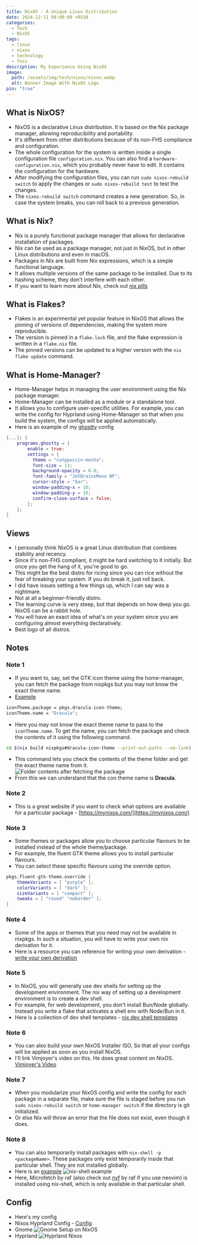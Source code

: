```yaml
---
title: NixOS - A Unique Linux Distribution
date: 2024-12-11 08:00:00 +0530
categories:
  - Tech
  - NixOS
tags:
  - linux
  - nixos
  - technology
  - foss
description: My Experience Using NixOS
image:
  path: /assets/img/tech/nixos/nixos.webp
  alt: Banner Image With NixOS Logo
pin: "true"
---
```

## What is NixOS?
- NixOS is a declarative Linux distribution. It is based on the Nix package manager, allowing reproducibility and portability.
- It's different from other distributions because of its non-FHS compliance and configuration.
- The whole configuration for the system is written inside a single configuration file `configuration.nix`. You can also find a `hardware-configuration.nix`, which you probably never have to edit. It contains the configuration for the hardware.
- After modifying the configuration files, you can run `sudo nixos-rebuild switch` to apply the changes or `sudo nixos-rebuild test` to test the changes.
- The `nixos-rebuild switch` command creates a new generation. So, in case the system breaks, you can roll back to a previous generation.
## What is Nix?
- Nix is a purely functional package manager that allows for declarative installation of packages.
- Nix can be used as a package manager, not just in NixOS, but in other Linux distributions and even in macOS.
- Packages in Nix are built from Nix expressions, which is a simple functional language.
- It allows multiple versions of the same package to be installed. Due to its hashing scheme, they don't interfere with each other.
- If you want to learn more about Nix, check out [nix pills](https://nixos.org/guides/nix-pills/00-preface)
## What is Flakes?
- Flakes is an experimental yet popular feature in NixOS that allows the pinning of versions of dependencies, making the system more reproducible.
- The version is pinned in a `flake.lock` file, and the flake expression is written in a `flake.nix` file.
- The pinned versions can be updated to a higher version with the `nix flake update` command.
## What is Home-Manager?
- Home-Manager helps in managing the user environment using the Nix package manager.
- Home-Manager can be installed as a module or a standalone tool.
- It allows you to configure user-specific utilities. For example, you can write the config for Hyprland using Home-Manager so that when you build the system, the configs will be applied automatically.
- Here is an example of my [ghostty](https://ghostty.org/) config
```nix
{...}: {
	programs.ghostty = {
	    enable = true;
	    settings = {
	      theme = "catppuccin-mocha";
	      font-size = 13;
	      background-opacity = 0.8;
	      font-family = "JetBrainsMono NF";
	      cursor-style = "bar";
	      window-padding-x = 10;
	      window-padding-y = 10;
	      confirm-close-surface = false;
	    };
	};
}
```
## Views
- I personally think NixOS is a great Linux distribution that combines stability and recency.
- Since it's non-FHS compliant, it might be hard switching to it initially. But once you get the hang of it, you're good to go.
- This might be the best distro for ricing since you can rice without the fear of breaking your system. If you do break it, just roll back.
- I did have issues setting a few things up, which I can say was a nightmare.
- Not at all a beginner-friendly distro.
- The learning curve is very steep, but that depends on how deep you go. NixOS can be a rabbit hole.
- You will have an exact idea of what's on your system since you are configuring almost everything declaratively.
- Best logo of all distros.
## Notes
### Note 1
- If you want to, say, set the GTK icon theme using the home-manager, you can fetch the package from nixpkgs but you may not know the exact theme name.
- <u>Example</u>
```nix
iconTheme.package = pkgs.dracula-icon-theme;
iconTheme.name = "Dracula";
```
- Here you may not know the exact theme name to pass to the `iconTheme.name`. To get the name, you can fetch the package and check the contents of it using the following command.
```bash
cd $(nix build nixpkgs#dracula-icon-theme --print-out-paths --no-link)
```
- This command lets you check the contents of the theme folder and get the exact theme name from it.
![Folder contents after fetching the package](assets/img/tech/nixos/icon.png)
- From this we can understand that the con theme name is **Dracula**.
### Note 2
- This is a great website if you want to check what options are available for a particular package - [https://mynixos.com/](https://mynixos.com/)
### Note 3
- Some themes or packages allow you to choose particular flavours to be installed instead of the whole theme/package.
- For example, the fluent GTK theme allows you to install particular flavours.
- You can select these specific flavours using the override option.
```nix
pkgs.fluent-gtk-theme.override {
	themeVariants = [ "purple" ];
	colorVariants = [ "dark" ];
	sizeVariants = [ "compact" ];
	tweaks = [ "round" "noborder" ];
}
```
### Note 4
- Some of the apps or themes that you need may not be available in nixpkgs. In such a situation, you will have to write your own nix derivation for it.
- Here is a resource you can reference for writing your own derivation - [write your own derivation](https://unix.stackexchange.com/questions/717168/how-to-package-my-software-in-nix-or-write-my-own-package-derivation-for-nixpkgs/717169#717169)
### Note 5
- In NixOS, you will generally use dev shells for setting up the development environment. The nix way of setting up a development environment is to create a dev shell.
- For example, for web development, you don't install Bun/Node globally. Instead you write a flake that activates a shell env with Node/Bun in it.
- Here is a collection of dev shell templates - [nix dev shell templates](https://github.com/the-nix-way/dev-templates) 
### Note 6
- You can also build your own NixOS Installer ISO, So that all your configs will be applied as soon as you install NixOS.
- I'll link Vimjoyer's video on this. He does great content on NixOS. [Vimjoyer's Video](https://youtu.be/-G8mN6HJSZE)
### Note 7
- When you modularize your NixOS config and write the config for each package in a separate file, make sure the file is staged before you run `sudo nixos-rebuild switch` or `home-manager switch` if the directory is git initialized.
- Or else Nix will throw an error that the file does not exist, even though it does.
### Note 8
- You can also temporarily install packages with `nix-shell -p <packageName>`. These packages only exist temporarily inside that particular shell. They are not installed globally.
- Here is an <u>example</u>
![nix-shell example](assets/img/tech/nixos/shell.png)
- Here, Microfetch by raf (also check out [nvf](https://github.com/NotAShelf/nvf) by raf if you use neovim) is installed using nix-shell, which is only available in that particular shell.
## Config
- Here's my config
- Nixos Hyprland Config - [Config](https://github.com/adxthya/nix-dotfiles)
- Gnome
![Gnome Setup on NixOS](/assets/img/tech/nixos/gnome-nix.webp)
- Hyprland
![Hyprland Nixos](/assets/img/tech/nixos/hyprland-nix.png)